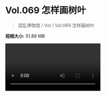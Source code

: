 # Vol.069 怎样画树叶

> 混乱博物馆 / Vol / Vol.069 怎样画树叶

**视频大小**: 51.89 MB

<div class="video"><video src="https://file.hsyhx.top/video/混乱博物馆/Vol/069.mp4" controls preload>🤔 您的浏览器不支持 video 标签</video></div>